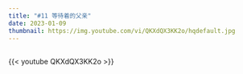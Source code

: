 ```yaml
---
title: "#11 等待着的父亲"
date: 2023-01-09
thumbnail: https://img.youtube.com/vi/QKXdQX3KK2o/hqdefault.jpg
---
```


## <!--more-->

{{< youtube QKXdQX3KK2o >}}
